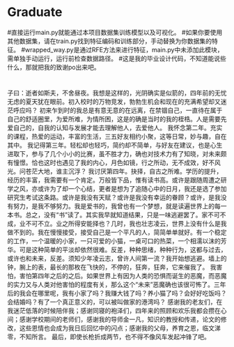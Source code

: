 # Graduate
#直接运行main.py就能通过本项目数据集训练模型以及可视化。
#如果你要使用其他数据集，请在train.py找到特征编码和训练部分，手动替换为你数据集的特征。
#wrapped_way.py是通过RFE方法来进行特征，main.py中未添加此模块，需单独手动运行，运行前检查数据路径。
#这是我的毕业设计代码，不知道能说些什么，那就把我的致谢po出来吧。
#
#
#
  子曰：逝者如斯夫，不舍昼夜。我想是这样的，光阴确实是似箭的，四年前的无忧无虑的夏天犹在眼前。初入校时的万物竞发，勃勃生机会和现在的充满希望却又迷茫呼应吗？
初来乍到时的我总是有意无意的在远离，在禁锢自己，一直待在属于自己的舒适圈里，为爱所难，为情所困，这是的确是当时的我的桎梏。人是需要先爱自己的，自我的认知与发展才能去理解他人，去爱他人。
  我怀念第二年。充实的课程，热爱的运动，丰富的生活，三五好友相约小聚，这等日常，妙与趣，自在其中。
  我记得第三年。轻松却也轻巧，简约却不简单，与好友在建议，也是心生进取下，参与了几个小小的比赛，虽不胜才力，确也对技术力有了知晓，对未来颇有憧憬。恰也这时也遇见了我的内心，月色如镜，行之所动，无不成效，好不风光。问苍茫大地，谁主沉浮？
  我讨厌第四年。抉择，自古之所难。学历的提升，经历的丰富，我需要有一个肯定。万般皆下品，惟有读书高。或许是跟随周遭之研学之风，亦或许为了却一个心结，更者是想为了追随心中的日月，我还是选了参加研究生考试这条路。或许是我没有天赋？或许是我没有幸运的眷顾？或许，是我没有努力，是我不够努力。我是爱书的，我曾也有一个梦想，就是读遍世界上的每一本书。总之，没有“书”读了。其实我早就知道结果，只是一味逃避罢了。家不可不成，业不可不立。业之所得安能择也？几时，我也壮志凌云，世界上没有什么是我做不到的。我在慢慢接受，接受自己是一个平凡的人，简简单单就好。有一个稳定的工作，一个温暖的小家，一只可爱的小猫，一桌可口的热菜，一个相濡以沫的芳华。可是这种简单的平淡却依然很难。反差，种种思绪，种种行为，这都与过去，或许也和未来，反差。须知少年凌云志，曾许人间第一流？我开始想逃避。墙上的钟，腕上的表，最长的那枚在飞快的，不停的，狂奔，狂奔，它来催我了。
  我害怕，害怕第四年之后的之后。如果世界上有因为人类的恐惧而诞生的恶魔，而恶魔的实力又与人类对他害怕的程度有关，那么这个“未来”恶魔确也该很可怖了。三年后的我会在哪里呢，我有小家了吗？我赚大钱了吗？养小猫了吗？会好好吃饭吗？会结婚吗？有了一个真正意义的，可以被叫做家的港湾吗？
感谢我的老友们，在我迷茫低落的时候陪伴我；感谢同寝的袍泽们，四年来的照顾和欢乐我都会攒在心间；感谢学校期间的老师们，感谢我的导师金一凡，知识的教授和传递，论文的修改，这些恩情也会成为我日后回忆中的闪点；感谢我的父母，养育之恩，临文涕零，不知所言。
  最后，即使长枪折成两节，也不得不像风车发起冲锋了吧。
